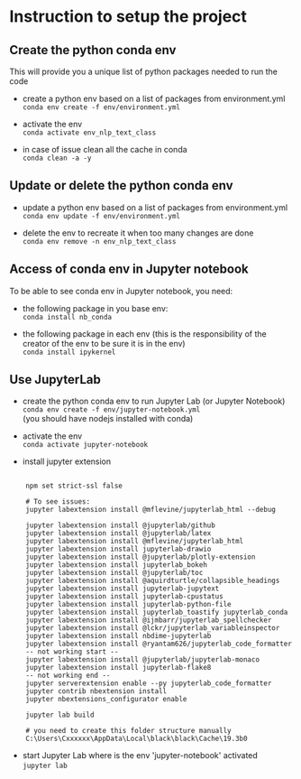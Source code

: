 # Instruction to setup the project

## Create the python conda env  
This will provide you a unique list of python packages needed to run the code
- create a python env based on a list of packages from environment.yml  
  ```conda env create -f env/environment.yml```  
  
 - activate the env  
  ```conda activate env_nlp_text_class```  
  
 - in case of issue clean all the cache in conda  
   ```conda clean -a -y```  

## Update or delete the python conda env  
- update a python env based on a list of packages from environment.yml  
  ```conda env update -f env/environment.yml```  
  
- delete the env to recreate it when too many changes are done  
  ```conda env remove -n env_nlp_text_class```  

## Access of conda env in Jupyter notebook  
   To be able to see conda env in Jupyter notebook, you need:  
   - the following package in you base env:  
   ```conda install nb_conda```  

   - the following package in each env (this is the responsibility of the creator of the env to be sure it is in the env)  
   ```conda install ipykernel```  

## Use JupyterLab   
- create the python conda env to run Jupyter Lab (or Jupyter Notebook)   
  ```conda env create -f env/jupyter-notebook.yml```    
  (you should have nodejs installed with conda)  

- activate the env  
  ```conda activate jupyter-notebook```  
  
- install jupyter extension  
```jupyter labextension list
       
    npm set strict-ssl false   
       
    # To see issues:   
    jupyter labextension install @mflevine/jupyterlab_html --debug  
      
    jupyter labextension install @jupyterlab/github   
    jupyter labextension install @jupyterlab/latex  
    jupyter labextension install @mflevine/jupyterlab_html   
    jupyter labextension install jupyterlab-drawio   
    jupyter labextension install @jupyterlab/plotly-extension   
    jupyter labextension install jupyterlab_bokeh   
    jupyter labextension install @jupyterlab/toc   
    jupyter labextension install @aquirdturtle/collapsible_headings   
    jupyter labextension install jupyterlab-jupytext   
    jupyter labextension install jupyterlab-cpustatus   
    jupyter labextension install jupyterlab-python-file   
    jupyter labextension install jupyterlab_toastify jupyterlab_conda   
    jupyter labextension install @ijmbarr/jupyterlab_spellchecker   
    jupyter labextension install @lckr/jupyterlab_variableinspector   
    jupyter labextension install nbdime-jupyterlab
    jupyter labextension install @ryantam626/jupyterlab_code_formatter
    -- not working start --
    jupyter labextension install @jupyterlab/jupyterlab-monaco
    jupyter labextension install jupyterlab-flake8
    -- not working end --
    jupyter serverextension enable --py jupyterlab_code_formatter
    jupyter contrib nbextension install   
    jupyter nbextensions_configurator enable
   
    jupyter lab build

    # you need to create this folder structure manually  
    C:\Users\Cxxxxxx\AppData\Local\black\black\Cache\19.3b0
```

- start Jupyter Lab where is the env 'jupyter-notebook' activated  
  ```jupyter lab```  
